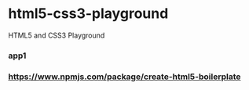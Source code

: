 # html5-css3-playground
HTML5 and CSS3 Playground

### app1 ###
### https://www.npmjs.com/package/create-html5-boilerplate ###
